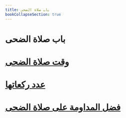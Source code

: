 ```yaml
---
title: باب صلاة الضحى
bookCollapseSection: true
---
```


# باب صلاة الضحى

# [وقت صلاة الضحى](_/kitab-al-salah/bab-salat-al-doha/hadith1/)

# [عدد ركعاتها](_/kitab-al-salah/bab-salat-al-doha/hadith2/)

# [فضل المداومة على صلاة الضحى](_/kitab-al-salah/bab-salat-al-doha/hadith2/)
